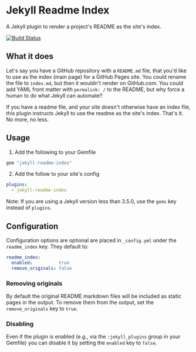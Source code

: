 # Jekyll Readme Index

A Jekyll plugin to render a project's README as the site's index.

[![Build Status](https://travis-ci.org/benbalter/jekyll-readme-index.svg?branch=master)](https://travis-ci.org/benbalter/jekyll-readme-index)

## What it does

Let's say you have a GitHub repository with a `README.md` file, that you'd like to use as the index (main page) for a GitHub Pages site. You could rename the file to `index.md`, but then it wouldn't render on GitHub.com. You could add YAML front matter with `permalink: /` to the README, but why force a human to do what Jekyll can automate?

If you have a readme file, and your site doesn't otherwise have an index file, this plugin instructs Jekyll to use the readme as the site's index. That's it. No more, no less.

## Usage

1. Add the following to your Gemfile

  ```ruby
  gem "jekyll-readme-index"
  ```

2. Add the follow to your site's config

  ```yml
  plugins:
    - jekyll-readme-index
  ```
  Note: If you are using a Jekyll version less than 3.5.0, use the `gems` key instead of `plugins`.

## Configuration

Configuration options are optional are placed in `_config.yml` under the `readme_index` key. They default to:

```yml
readme_index:
  enabled:          true
  remove_originals: false
```

### Removing originals

By default the original README markdown files will be included as static pages in the output. To remove them from the output, set the `remove_originals` key to `true`.

### Disabling

Even if the plugin is enabled (e.g., via the `:jekyll_plugins` group in your Gemfile) you can disable it by setting the `enabled` key to `false`.
